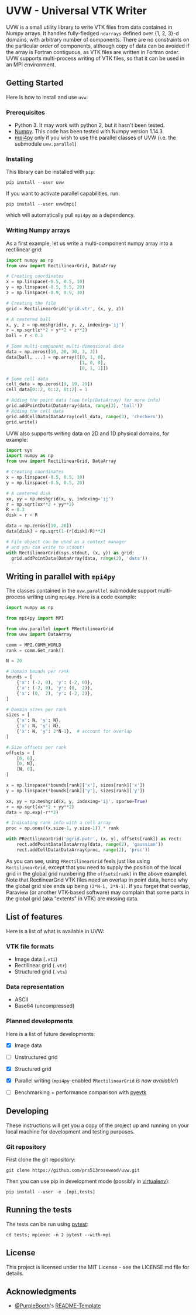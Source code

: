 UVW - Universal VTK Writer
==========================

UVW is a small utility library to write VTK files from data contained in Numpy
arrays. It handles fully-fledged `ndarrays` defined over {1, 2, 3}-d domains,
with arbitrary number of components. There are no constraints on the particular
order of components, although copy of data can be avoided if the array is
Fortran contiguous, as VTK files are written in Fortran order. UVW supports
multi-process writing of VTK files, so that it can be used in an MPI
environment.

## Getting Started

Here is how to install and use `uvw`.

### Prerequisites

* Python 3. It may work with python 2, but it hasn't been tested.
* [Numpy](http://www.numpy.org/). This code has been tested with Numpy version
  1.14.3.
* [mpi4py](https://mpi4py.readthedocs.io/en/stable/) only if you wish to use the
  parallel classes of UVW (i.e. the submodule `uvw.parallel`)

### Installing

This library can be installed with `pip`:

```
pip install --user uvw
```

If you want to activate parallel capabilities, run:

```
pip install --user uvw[mpi]
```

which will automatically pull `mpi4py` as a dependency.

### Writing Numpy arrays

As a first example, let us write a multi-component numpy array into a
rectilinear grid:

```python
import numpy as np
from uvw import RectilinearGrid, DataArray

# Creating coordinates
x = np.linspace(-0.5, 0.5, 10)
y = np.linspace(-0.5, 0.5, 20)
z = np.linspace(-0.9, 0.9, 30)

# Creating the file
grid = RectilinearGrid('grid.vtr', (x, y, z))

# A centered ball
x, y, z = np.meshgrid(x, y, z, indexing='ij')
r = np.sqrt(x**2 + y**2 + z**2)
ball = r < 0.3

# Some multi-component multi-dimensional data
data = np.zeros([10, 20, 30, 3, 3])
data[ball, ...] = np.array([[0, 1, 0],
                            [1, 0, 0],
                            [0, 1, 1]])

# Some cell data
cell_data = np.zeros([9, 19, 29])
cell_data[0::2, 0::2, 0::2] = 1

# Adding the point data (see help(DataArray) for more info)
grid.addPointData(DataArray(data, range(3), 'ball'))
# Adding the cell data
grid.addCellData(DataArray(cell_data, range(3), 'checkers'))
grid.write()
```

UVW also supports writing data on 2D and 1D physical domains, for example:

```python
import sys
import numpy as np
from uvw import RectilinearGrid, DataArray

# Creating coordinates
x = np.linspace(-0.5, 0.5, 10)
y = np.linspace(-0.5, 0.5, 20)

# A centered disk
xx, yy = np.meshgrid(x, y, indexing='ij')
r = np.sqrt(xx**2 + yy**2)
R = 0.3
disk = r < R

data = np.zeros([10, 20])
data[disk] = np.sqrt(1-(r[disk]/R)**2)

# File object can be used as a context manager
# and you can write to stdout!
with RectilinearGrid(sys.stdout, (x, y)) as grid:
  grid.addPointData(DataArray(data, range(2), 'data'))
```

## Writing in parallel with `mpi4py`

The classes contained in the `uvw.parallel` submodule support multi-process
writing using `mpi4py`. Here is a code example:

```python
import numpy as np

from mpi4py import MPI

from uvw.parallel import PRectilinearGrid
from uvw import DataArray

comm = MPI.COMM_WORLD
rank = comm.Get_rank()

N = 20

# Domain bounds per rank
bounds = [
    {'x': (-2, 0), 'y': (-2, 0)},
    {'x': (-2, 0), 'y': (0,  2)},
    {'x': (0,  2), 'y': (-2, 2)},
]

# Domain sizes per rank
sizes = [
    {'x': N, 'y': N},
    {'x': N, 'y': N},
    {'x': N, 'y': 2*N-1},  # account for overlap
]

# Size offsets per rank
offsets = [
    [0, 0],
    [0, N],
    [N, 0],
]

x = np.linspace(*bounds[rank]['x'], sizes[rank]['x'])
y = np.linspace(*bounds[rank]['y'], sizes[rank]['y'])

xx, yy = np.meshgrid(x, y, indexing='ij', sparse=True)
r = np.sqrt(xx**2 + yy**2)
data = np.exp(-r**2)

# Indicating rank info with a cell array
proc = np.ones((x.size-1, y.size-1)) * rank

with PRectilinearGrid('pgrid.pvtr', (x, y), offsets[rank]) as rect:
    rect.addPointData(DataArray(data, range(2), 'gaussian'))
    rect.addCellData(DataArray(proc, range(2), 'proc'))
```

As you can see, using `PRectilinearGrid` feels just like using
`RectilinearGrid`, except that you need to supply the position of the local grid
in the global grid numbering (the `offsets[rank]` in the above example). Note
that RecilinearGrid VTK files need an overlap in point data, hence why the
global grid size ends up being `(2*N-1, 2*N-1)`. If you forget that overlap,
Paraview (or another VTK-based software) may complain that some parts in the
global grid (aka "extents" in VTK) are missing data.

## List of features

Here is a list of what is available in UVW:

### VTK file formats

- Image data (`.vti`)
- Rectilinear grid (`.vtr`)
- Structured grid (`.vts`)

### Data representation

- ASCII
- Base64 (uncompressed)

### Planned developments

Here is a list of future developments:

- [x] Image data
- [ ] Unstructured grid
- [x] Structured grid
- [x] Parallel writing (`mpi4py`-enabled `PRectilinearGrid` *is now available!*)
- [ ] Benchmarking + performance comparison with
      [pyevtk](https://bitbucket.org/pauloh/pyevtk)


## Developing

These instructions will get you a copy of the project up and running on your
local machine for development and testing purposes.

### Git repository

First clone the git repository:

```
git clone https://github.com/prs513rosewood/uvw.git
```

Then you can use pip in development mode (possibly in
[virtualenv](https://virtualenv.pypa.io/en/stable/)):

```
pip install --user -e .[mpi,tests]
```

## Running the tests

The tests can be run using [pytest](https://docs.pytest.org/en/latest/):

```
cd tests; mpiexec -n 2 pytest --with-mpi
```

## License

This project is licensed under the MIT License - see the LICENSE.md file for
details.

## Acknowledgments

* [@PurpleBooth](https://github.com/PurpleBooth)'s
  [README-Template](https://gist.github.com/PurpleBooth/109311bb0361f32d87a2)
